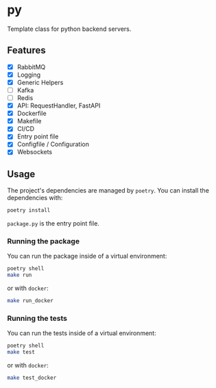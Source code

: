 # py
Template class for python backend servers.

## Features
- [x] RabbitMQ
- [x] Logging
- [X] Generic Helpers
- [ ] Kafka
- [ ] Redis
- [x] API: RequestHandler, FastAPI
- [x] Dockerfile
- [x] Makefile
- [x] CI/CD
- [x] Entry point file
- [x] Configfile / Configuration
- [x] Websockets

## Usage
The project's dependencies are managed by `poetry`. You can install the dependencies with:
```bash
poetry install
```

`package.py` is the entry point file.

### Running the package
You can run the package inside of a virtual environment:
```bash
poetry shell
make run
```

or with `docker`:
```bash
make run_docker
```


### Running the tests
You can run the tests inside of a virtual environment:
```bash
poetry shell
make test
```
or with `docker`:
```bash
make test_docker
```
